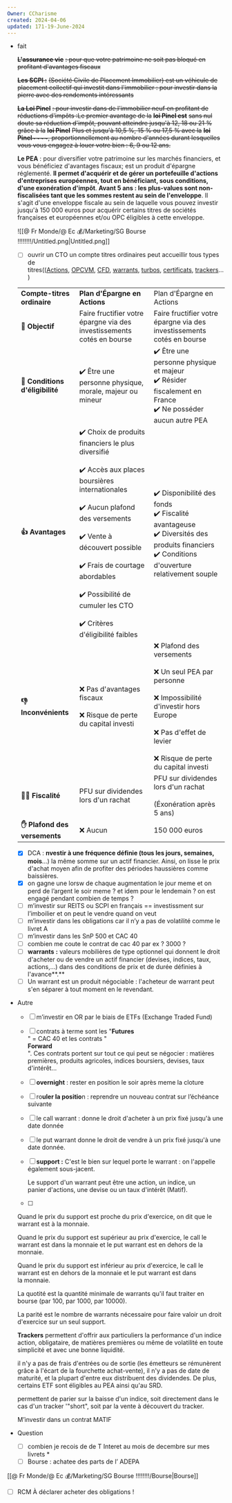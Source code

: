 ```yaml
---
Owner: CCharisme
created: 2024-04-06
updated: 171-19-June-2024
---
```

- fait
    
    ~~**L'assurance vie**~~ ~~: pour que votre patrimoine ne soit pas bloqué en profitant d'avantages fiscaux~~
    
    ~~**Les SCPI :**~~ ~~(Société Civile de Placement Immobilier) est un véhicule de placement collectif qui investit dans l'immobilier : pour investir dans la pierre avec des rendements intéressants~~
    
    ~~**La Loi Pinel**~~ ~~: pour investir dans de l'immobilier neuf en profitant de réductions d'impôts :Le premier avantage de la~~ ~~**loi Pinel est**~~ ~~sans nul doute sa réduction d'impôt, pouvant atteindre jusqu'à 12, 18 ou 21 % grâce à la~~ ~~**loi Pinel**~~ ~~Plus et jusqu'à 10,5 %, 15 % ou 17,5 % avec la~~ ~~**loi Pinel**~~~~, proportionnellement au nombre d'années durant lesquelles vous vous engagez à louer votre bien : 6, 9 ou 12 ans.~~
    
    **Le PEA** : pour diversifier votre patrimoine sur les marchés financiers, et vous bénéficiez d'avantages fiscaux; est un produit d'épargne réglementé. **Il permet d'acquérir et de gérer un portefeuille d'actions d'entreprises européennes, tout en bénéficiant, sous conditions, d'une exonération d'impôt**. **Avant 5 ans : les plus-values sont non-fiscalisées tant que les sommes restent au sein de l'enveloppe**. Il s'agit d'une enveloppe fiscale au sein de laquelle vous pouvez investir jusqu'à 150 000 euros pour acquérir certains titres de sociétés françaises et européennes et/ou OPC éligibles à cette enveloppe.
    
    ![[@ Fr Monde/@ Ec 💰/Marketing/SG Bourse !!!!!!!!/Untitled.png|Untitled.png]]
    
    - [ ] ouvrir un CTO un compte titres ordinaires peut accueillir tous types de titres(([Actions](https://www.boursedirect.fr/fr/actions), [OPCVM](https://www.boursedirect.fr/fr/opcvm), [CFD](https://www.boursedirect.fr/fr/cfd), [warrants](https://www.boursedirect.fr/fr/warrants), [turbos](https://www.boursedirect.fr/fr/turbos), [certificats](https://www.boursedirect.fr/fr/certificats), [trackers](https://www.boursedirect.fr/fr/trackers)...)
    
    |   |   |   | 
    |---|---|---|
    |**Compte-titres ordinaire**|**Plan d'Épargne en Actions**|Plan d'Épargne en Actions|
    |**🎯 Objectif**|Faire fructifier votre épargne via des investissements cotés en bourse|Faire fructifier votre épargne via des investissements cotés en bourse|
    |**📝 Conditions d'éligibilité**|✔️ Être une personne physique, morale, majeur ou mineur|✔️ Être une personne physique et majeur  <br>✔️ Résider fiscalement en France  <br>✔️ Ne posséder aucun autre PEA|
    |**👍 Avantages**|✔️ Choix de produits financiers le plus diversifié  <br>  <br>✔️ Accès aux places boursières internationales  <br>  <br>✔️ Aucun plafond des versements  <br>  <br>✔️ Vente à découvert possible  <br>  <br>✔️ Frais de courtage abordables  <br>  <br>✔️ Possibilité de cumuler les CTO  <br>  <br>✔️ Critères d'éligibilité faibles|✔️ Disponibilité des fonds  <br>✔️ Fiscalité avantageuse  <br>✔️ Diversités des produits financiers  <br>✔️ Conditions d'ouverture relativement souple|
    |**👎 Inconvénients**|❌ Pas d'avantages fiscaux  <br>  <br>❌ Risque de perte du capital investi|❌ Plafond des versements  <br>  <br>❌ Un seul PEA par personne  <br>  <br>❌ Impossibilité d'investir hors Europe  <br>  <br>❌ Pas d'effet de levier  <br>  <br>❌ Risque de perte du capital investi|
    |**👩‍⚖️ Fiscalité**|PFU sur dividendes lors d'un rachat|PFU sur dividendes lors d'un rachat  <br>  <br>(Éxonération après 5 ans)|
    |**✋ Plafond des versements**|❌ Aucun|150 000 euros|
    
    - [x] DCA : **nvestir à une fréquence définie (tous les jours, semaines, mois**…) la même somme sur un actif financier. Ainsi, on lisse le prix d'achat moyen afin de profiter des périodes haussières comme baissières.
    - [x] on gagne une lorsw de chaque augmentation le jour meme et on perd de l’argent le soir meme ? et idem pour le lendemain ? on est engagé pendant combien de temps ?
    - [ ] m’investir sur REITS ou SCPI en français == investissment sur l’imboilier et on peut le vendre quand on veut
    - [ ] m’investir dans les obligations car il n’y a pas de volatilité comme le livret A
    - [ ] m’investir dans les SnP 500 et CAC 40
    - [ ] combien me coute le contrat de cac 40 par ex ? 3000 ?
    - [ ] **warrants** **:** valeurs mobilières de type optionnel qui donnent le droit d'acheter ou de vendre un actif financier (devises, indices, taux, actions,...) dans des conditions de prix et de durée définies à l'avance**.**
    - [ ] Un warrant est un produit négociable : l'acheteur de warrant peut s'en séparer à tout moment en le revendant.
- Autre
    
    - [ ] m’investir en OR par le biais de ETFs (Exchange Traded Fund)
    - [ ] contrats à terme sont les "**Futures**  
        " = CAC 40 et les contrats "  
        **Forward**  
        ". Ces contrats portent sur tout ce qui peut se négocier : matières premières, produits agricoles, indices boursiers, devises, taux d'intérêt...  
        
    - [ ] **overnight** : rester en position le soir après meme la cloture
    - [ ] ro**uler la positio**n : reprendre un nouveau contrat sur l’échéance suivante
    - [ ] le call warrant : donne le droit d'acheter à un prix fixé jusqu'à une date donnée
    - [ ] le put warrant donne le droit de vendre à un prix fixé jusqu'à une date donnée.
    - [ ] **support :** C'est le bien sur lequel porte le warrant : on l'appelle également sous-jacent.
        
        Le support d'un warrant peut être une action, un indice, un panier d'actions, une devise ou un taux d'intérêt (Matif).
        
    - [ ]
    
    Quand le prix du support est proche du prix d'exercice, on dit que le warrant est à la monnaie.
    
    Quand le prix du support est supérieur au prix d'exercice, le call le warrant est dans la monnaie et le put warrant est en dehors de la monnaie.
    
    Quand le prix du support est inférieur au prix d'exercice, le call le warrant est en dehors de la monnaie et le put warrant est dans la monnaie.
    
    La quotité est la quantité minimale de warrants qu'il faut traiter en bourse (par 100, par 1000, par 10000).
    
    La parité est le nombre de warrants nécessaire pour faire valoir un droit d'exercice sur un seul support.
    
      
    
      
    
    **Trackers** permettent d'offrir aux particuliers la performance d'un indice action, obligataire, de matières premières ou même de volatilité en toute simplicité et avec une bonne liquidité.
    
    il n'y a pas de frais d'entrées ou de sortie (les émetteurs se rémunèrent grâce à l'écart de la fourchette achat-vente), il n'y a pas de date de maturité, et la plupart d'entre eux distribuent des dividendes. De plus, certains ETF sont éligibles au PEA ainsi qu'au SRD.
    
    permettent de parier sur la baisse d'un indice, soit directement dans le cas d'un tracker '"short", soit par la vente à découvert du tracker.
    
      
    
    M’investir dans un contrat MATIF
    
- Question
    - [ ] combien je recois de de T Interet au mois de decembre sur mes livrets *
    - [ ] Bourse : achatee des parts de l’ ADEPA

[[@ Fr Monde/@ Ec 💰/Marketing/SG Bourse !!!!!!!!/Bourse|Bourse]]

- [ ] RCM À déclarer acheter des obligations !